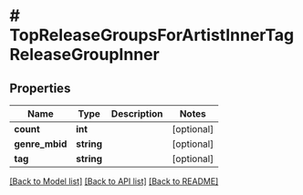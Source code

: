 # # TopReleaseGroupsForArtistInnerTagReleaseGroupInner

## Properties

Name | Type | Description | Notes
------------ | ------------- | ------------- | -------------
**count** | **int** |  | [optional]
**genre_mbid** | **string** |  | [optional]
**tag** | **string** |  | [optional]

[[Back to Model list]](../../README.md#models) [[Back to API list]](../../README.md#endpoints) [[Back to README]](../../README.md)
